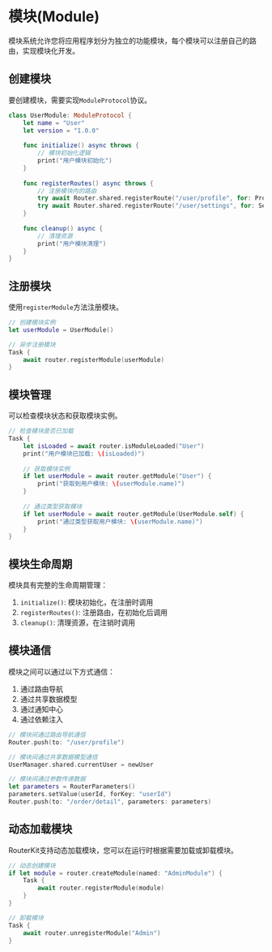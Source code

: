 # 模块(Module)

模块系统允许您将应用程序划分为独立的功能模块，每个模块可以注册自己的路由，实现模块化开发。

## 创建模块

要创建模块，需要实现`ModuleProtocol`协议。

```swift
class UserModule: ModuleProtocol {
    let name = "User"
    let version = "1.0.0"
    
    func initialize() async throws {
        // 模块初始化逻辑
        print("用户模块初始化")
    }
    
    func registerRoutes() async throws {
        // 注册模块内的路由
        try await Router.shared.registerRoute("/user/profile", for: ProfileViewController.self)
        try await Router.shared.registerRoute("/user/settings", for: SettingsViewController.self)
    }
    
    func cleanup() async {
        // 清理资源
        print("用户模块清理")
    }
}
```

## 注册模块

使用`registerModule`方法注册模块。

```swift
// 创建模块实例
let userModule = UserModule()

// 异步注册模块
Task {
    await router.registerModule(userModule)
}
```

## 模块管理

可以检查模块状态和获取模块实例。

```swift
// 检查模块是否已加载
Task {
    let isLoaded = await router.isModuleLoaded("User")
    print("用户模块已加载: \(isLoaded)")
    
    // 获取模块实例
    if let userModule = await router.getModule("User") {
        print("获取到用户模块: \(userModule.name)")
    }
    
    // 通过类型获取模块
    if let userModule = await router.getModule(UserModule.self) {
        print("通过类型获取用户模块: \(userModule.name)")
    }
}
```

## 模块生命周期

模块具有完整的生命周期管理：

1. `initialize()`: 模块初始化，在注册时调用
2. `registerRoutes()`: 注册路由，在初始化后调用
3. `cleanup()`: 清理资源，在注销时调用

## 模块通信

模块之间可以通过以下方式通信：

1. 通过路由导航
2. 通过共享数据模型
3. 通过通知中心
4. 通过依赖注入

```swift
// 模块间通过路由导航通信
Router.push(to: "/user/profile")

// 模块间通过共享数据模型通信
UserManager.shared.currentUser = newUser

// 模块间通过参数传递数据
let parameters = RouterParameters()
parameters.setValue(userId, forKey: "userId")
Router.push(to: "/order/detail", parameters: parameters)
```

## 动态加载模块

RouterKit支持动态加载模块，您可以在运行时根据需要加载或卸载模块。

```swift
// 动态创建模块
if let module = router.createModule(named: "AdminModule") {
    Task {
        await router.registerModule(module)
    }
}

// 卸载模块
Task {
    await router.unregisterModule("Admin")
}
```